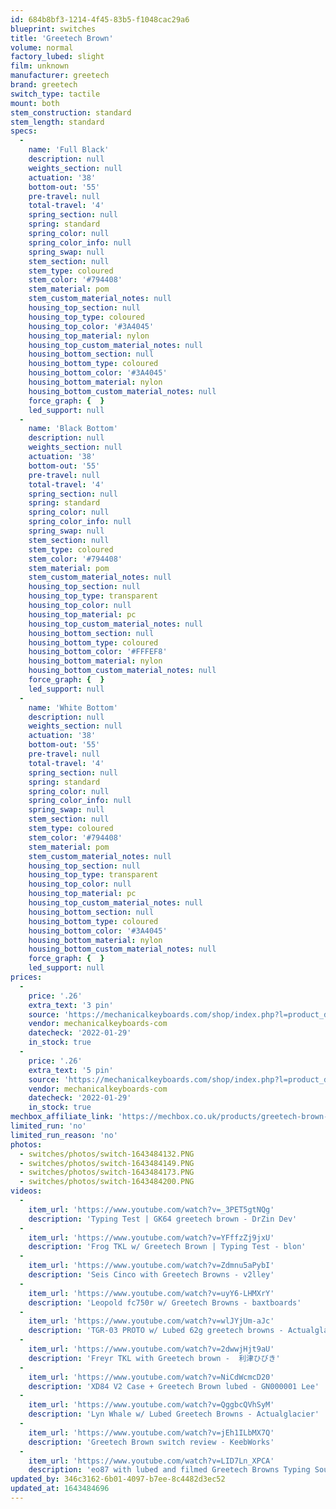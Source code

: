 ```yaml
---
id: 684b8bf3-1214-4f45-83b5-f1048cac29a6
blueprint: switches
title: 'Greetech Brown'
volume: normal
factory_lubed: slight
film: unknown
manufacturer: greetech
brand: greetech
switch_type: tactile
mount: both
stem_construction: standard
stem_length: standard
specs:
  -
    name: 'Full Black'
    description: null
    weights_section: null
    actuation: '38'
    bottom-out: '55'
    pre-travel: null
    total-travel: '4'
    spring_section: null
    spring: standard
    spring_color: null
    spring_color_info: null
    spring_swap: null
    stem_section: null
    stem_type: coloured
    stem_color: '#794408'
    stem_material: pom
    stem_custom_material_notes: null
    housing_top_section: null
    housing_top_type: coloured
    housing_top_color: '#3A4045'
    housing_top_material: nylon
    housing_top_custom_material_notes: null
    housing_bottom_section: null
    housing_bottom_type: coloured
    housing_bottom_color: '#3A4045'
    housing_bottom_material: nylon
    housing_bottom_custom_material_notes: null
    force_graph: {  }
    led_support: null
  -
    name: 'Black Bottom'
    description: null
    weights_section: null
    actuation: '38'
    bottom-out: '55'
    pre-travel: null
    total-travel: '4'
    spring_section: null
    spring: standard
    spring_color: null
    spring_color_info: null
    spring_swap: null
    stem_section: null
    stem_type: coloured
    stem_color: '#794408'
    stem_material: pom
    stem_custom_material_notes: null
    housing_top_section: null
    housing_top_type: transparent
    housing_top_color: null
    housing_top_material: pc
    housing_top_custom_material_notes: null
    housing_bottom_section: null
    housing_bottom_type: coloured
    housing_bottom_color: '#FFFEF8'
    housing_bottom_material: nylon
    housing_bottom_custom_material_notes: null
    force_graph: {  }
    led_support: null
  -
    name: 'White Bottom'
    description: null
    weights_section: null
    actuation: '38'
    bottom-out: '55'
    pre-travel: null
    total-travel: '4'
    spring_section: null
    spring: standard
    spring_color: null
    spring_color_info: null
    spring_swap: null
    stem_section: null
    stem_type: coloured
    stem_color: '#794408'
    stem_material: pom
    stem_custom_material_notes: null
    housing_top_section: null
    housing_top_type: transparent
    housing_top_color: null
    housing_top_material: pc
    housing_top_custom_material_notes: null
    housing_bottom_section: null
    housing_bottom_type: coloured
    housing_bottom_color: '#3A4045'
    housing_bottom_material: nylon
    housing_bottom_custom_material_notes: null
    force_graph: {  }
    led_support: null
prices:
  -
    price: '.26'
    extra_text: '3 pin'
    source: 'https://mechanicalkeyboards.com/shop/index.php?l=product_detail&p=1277'
    vendor: mechanicalkeyboards-com
    datecheck: '2022-01-29'
    in_stock: true
  -
    price: '.26'
    extra_text: '5 pin'
    source: 'https://mechanicalkeyboards.com/shop/index.php?l=product_detail&p=1278'
    vendor: mechanicalkeyboards-com
    datecheck: '2022-01-29'
    in_stock: true
mechbox_affiliate_link: 'https://mechbox.co.uk/products/greetech-brown-switch?variant=11123584958506'
limited_run: 'no'
limited_run_reason: 'no'
photos:
  - switches/photos/switch-1643484132.PNG
  - switches/photos/switch-1643484149.PNG
  - switches/photos/switch-1643484173.PNG
  - switches/photos/switch-1643484200.PNG
videos:
  -
    item_url: 'https://www.youtube.com/watch?v=_3PET5gtNQg'
    description: 'Typing Test | GK64 greetech brown - DrZin Dev'
  -
    item_url: 'https://www.youtube.com/watch?v=YFffzZj9jxU'
    description: 'Frog TKL w/ Greetech Brown | Typing Test - blon'
  -
    item_url: 'https://www.youtube.com/watch?v=Zdmnu5aPybI'
    description: 'Seis Cinco with Greetech Browns - v2lley'
  -
    item_url: 'https://www.youtube.com/watch?v=uyY6-LHMXrY'
    description: 'Leopold fc750r w/ Greetech Browns - baxtboards'
  -
    item_url: 'https://www.youtube.com/watch?v=wlJYjUm-aJc'
    description: 'TGR-03 PROTO w/ Lubed 62g greetech browns - Actualglacier'
  -
    item_url: 'https://www.youtube.com/watch?v=2dwwjHjt9aU'
    description: 'Freyr TKL with Greetech brown -  利津ひびき'
  -
    item_url: 'https://www.youtube.com/watch?v=NiCdWcmcD20'
    description: 'XD84 V2 Case + Greetech Brown lubed - GN000001 Lee'
  -
    item_url: 'https://www.youtube.com/watch?v=QggbcQVhSyM'
    description: 'Lyn Whale w/ Lubed Greetech Browns - Actualglacier'
  -
    item_url: 'https://www.youtube.com/watch?v=jEh1ILbMX7Q'
    description: 'Greetech Brown switch review - KeebWorks'
  -
    item_url: 'https://www.youtube.com/watch?v=LID7Ln_XPCA'
    description: 'eo87 with lubed and filmed Greetech Browns Typing Sounds - L1ttleE1nstein'
updated_by: 346c3162-6b01-4097-b7ee-8c4482d3ec52
updated_at: 1643484696
---
```

